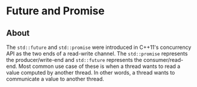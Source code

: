 # Future and Promise

## About
The `std::future` and `std::promise` were introduced in C++11's concurrency API as the two ends of a read-write channel. The `std::promise` represents the producer/write-end and `std::future` represents the consumer/read-end. Most common use case of these is when a thread wants to read a value computed by another thread. In other words, a thread wants to communicate a value to another thread.
